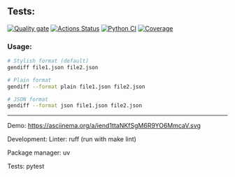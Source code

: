 ## Tests:
[![Quality gate](https://sonarcloud.io/api/project_badges/quality_gate?project=KlyaksaOFF_python-project-50)](https://sonarcloud.io/summary/new_code?id=KlyaksaOFF_python-project-50)
[![Actions Status](https://github.com/KlyaksaOFF/python-project-50/actions/workflows/hexlet-check.yml/badge.svg)](https://github.com/KlyaksaOFF/python-project-50/actions)
[![Python CI](https://github.com/KlyaksaOFF/python-project-50/actions/workflows/ci.yml/badge.svg)](https://github.com/KlyaksaOFF/python-project-50/actions/workflows/ci.yml)
[![Coverage](https://sonarcloud.io/api/project_badges/measure?project=KlyaksaOFF_python-project-50&metric=coverage)](https://sonarcloud.io/summary/new_code?id=KlyaksaOFF_python-project-50)

### Usage:

```bash
# Stylish format (default)
gendiff file1.json file2.json

# Plain format  
gendiff --format plain file1.json file2.json

# JSON format
gendiff --format json file1.json file2.json
```
---
Demo:
https://asciinema.org/a/iend1ttaNKfSgM6R9YO6MmcaV.svg

Development:
Linter: ruff (run with make lint)

Package manager: uv

Tests: pytest